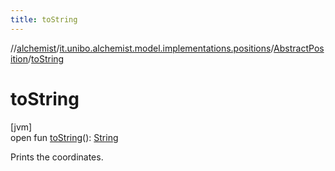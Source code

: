 ```yaml
---
title: toString
---
```

//[alchemist](../../../index.html)/[it.unibo.alchemist.model.implementations.positions](../index.html)/[AbstractPosition](index.html)/[toString](to-string.html)



# toString



[jvm]\
open fun [toString](to-string.html)(): [String](https://docs.oracle.com/javase/8/docs/api/java/lang/String.html)



Prints the coordinates.




